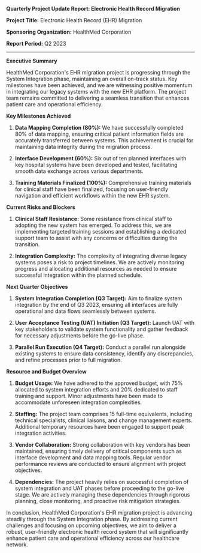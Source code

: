 **Quarterly Project Update Report: Electronic Health Record Migration**

**Project Title:** Electronic Health Record (EHR) Migration

**Sponsoring Organization:** HealthMed Corporation

**Report Period:** Q2 2023

---

**Executive Summary**

HealthMed Corporation's EHR migration project is progressing through the System Integration phase, maintaining an overall on-track status. Key milestones have been achieved, and we are witnessing positive momentum in integrating our legacy systems with the new EHR platform. The project team remains committed to delivering a seamless transition that enhances patient care and operational efficiency.

**Key Milestones Achieved**

1. **Data Mapping Completion (80%):** We have successfully completed 80% of data mapping, ensuring critical patient information fields are accurately transferred between systems. This achievement is crucial for maintaining data integrity during the migration process.

2. **Interface Development (60%):** Six out of ten planned interfaces with key hospital systems have been developed and tested, facilitating smooth data exchange across various departments.

3. **Training Materials Finalized (100%):** Comprehensive training materials for clinical staff have been finalized, focusing on user-friendly navigation and efficient workflows within the new EHR system.

**Current Risks and Blockers**

1. **Clinical Staff Resistance:** Some resistance from clinical staff to adopting the new system has emerged. To address this, we are implementing targeted training sessions and establishing a dedicated support team to assist with any concerns or difficulties during the transition.

2. **Integration Complexity:** The complexity of integrating diverse legacy systems poses a risk to project timelines. We are actively monitoring progress and allocating additional resources as needed to ensure successful integration within the planned schedule.

**Next Quarter Objectives**

1. **System Integration Completion (Q3 Target):** Aim to finalize system integration by the end of Q3 2023, ensuring all interfaces are fully operational and data flows seamlessly between systems.

2. **User Acceptance Testing (UAT) Initiation (Q3 Target):** Launch UAT with key stakeholders to validate system functionality and gather feedback for necessary adjustments before the go-live phase.

3. **Parallel Run Execution (Q4 Target):** Conduct a parallel run alongside existing systems to ensure data consistency, identify any discrepancies, and refine processes prior to full migration.

**Resource and Budget Overview**

1. **Budget Usage:** We have adhered to the approved budget, with 75% allocated to system integration efforts and 20% dedicated to staff training and support. Minor adjustments have been made to accommodate unforeseen integration complexities.

2. **Staffing:** The project team comprises 15 full-time equivalents, including technical specialists, clinical liaisons, and change management experts. Additional temporary resources have been engaged to support peak integration activities.

3. **Vendor Collaboration:** Strong collaboration with key vendors has been maintained, ensuring timely delivery of critical components such as interface development and data mapping tools. Regular vendor performance reviews are conducted to ensure alignment with project objectives.

4. **Dependencies:** The project heavily relies on successful completion of system integration and UAT phases before proceeding to the go-live stage. We are actively managing these dependencies through rigorous planning, close monitoring, and proactive risk mitigation strategies.

In conclusion, HealthMed Corporation's EHR migration project is advancing steadily through the System Integration phase. By addressing current challenges and focusing on upcoming objectives, we aim to deliver a robust, user-friendly electronic health record system that will significantly enhance patient care and operational efficiency across our healthcare network.
